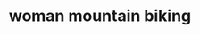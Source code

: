 ---
layout: people&body
title: woman mountain biking
emoji: woman_mountain_biking
permalink: 🚵‍♀️.html
image: assets/img/3moji/woman_mountain_biking.png
---